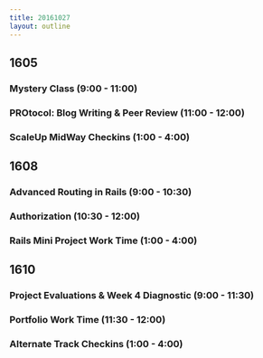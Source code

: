 ```yaml
---
title: 20161027
layout: outline
---
```


## 1605

### Mystery Class (9:00 - 11:00)

### PROtocol: Blog Writing & Peer Review (11:00 - 12:00)

### ScaleUp MidWay Checkins (1:00 - 4:00)


## 1608

### Advanced Routing in Rails (9:00 - 10:30)

### Authorization (10:30 - 12:00)

### Rails Mini Project Work Time (1:00 - 4:00)


## 1610

### Project Evaluations & Week 4 Diagnostic (9:00 - 11:30)

### Portfolio Work Time (11:30 - 12:00)

### Alternate Track Checkins (1:00 - 4:00)
